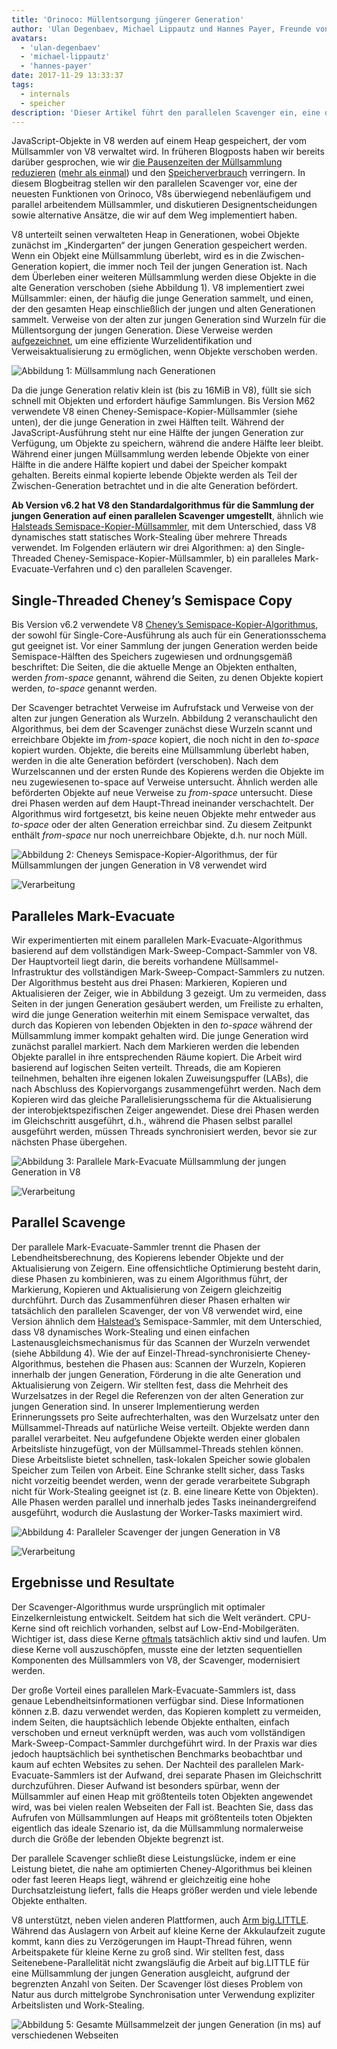 ```yaml
---
title: 'Orinoco: Müllentsorgung jüngerer Generation'
author: 'Ulan Degenbaev, Michael Lippautz und Hannes Payer, Freunde von [TSAN](https://github.com/google/sanitizers/wiki/ThreadSanitizerCppManual)'
avatars:
  - 'ulan-degenbaev'
  - 'michael-lippautz'
  - 'hannes-payer'
date: 2017-11-29 13:33:37
tags:
  - internals
  - speicher
description: 'Dieser Artikel führt den parallelen Scavenger ein, eine der neuesten Funktionen von Orinoco, V8s überwiegend nebenläufigem und parallel arbeitendem Müllsammler.'
---
```

JavaScript-Objekte in V8 werden auf einem Heap gespeichert, der vom Müllsammler von V8 verwaltet wird. In früheren Blogposts haben wir bereits darüber gesprochen, wie wir [die Pausenzeiten der Müllsammlung reduzieren](/blog/jank-busters) ([mehr als einmal](/blog/orinoco)) und den [Speicherverbrauch](/blog/optimizing-v8-memory) verringern. In diesem Blogbeitrag stellen wir den parallelen Scavenger vor, eine der neuesten Funktionen von Orinoco, V8s überwiegend nebenläufigem und parallel arbeitendem Müllsammler, und diskutieren Designentscheidungen sowie alternative Ansätze, die wir auf dem Weg implementiert haben.

<!--truncate-->
V8 unterteilt seinen verwalteten Heap in Generationen, wobei Objekte zunächst im „Kindergarten“ der jungen Generation gespeichert werden. Wenn ein Objekt eine Müllsammlung überlebt, wird es in die Zwischen-Generation kopiert, die immer noch Teil der jungen Generation ist. Nach dem Überleben einer weiteren Müllsammlung werden diese Objekte in die alte Generation verschoben (siehe Abbildung 1). V8 implementiert zwei Müllsammler: einen, der häufig die junge Generation sammelt, und einen, der den gesamten Heap einschließlich der jungen und alten Generationen sammelt. Verweise von der alten zur jungen Generation sind Wurzeln für die Müllentsorgung der jungen Generation. Diese Verweise werden [aufgezeichnet](/blog/orinoco), um eine effiziente Wurzelidentifikation und Verweisaktualisierung zu ermöglichen, wenn Objekte verschoben werden.

![Abbildung 1: Müllsammlung nach Generationen](/_img/orinoco-parallel-scavenger/generational-gc.png)

Da die junge Generation relativ klein ist (bis zu 16MiB in V8), füllt sie sich schnell mit Objekten und erfordert häufige Sammlungen. Bis Version M62 verwendete V8 einen Cheney-Semispace-Kopier-Müllsammler (siehe unten), der die junge Generation in zwei Hälften teilt. Während der JavaScript-Ausführung steht nur eine Hälfte der jungen Generation zur Verfügung, um Objekte zu speichern, während die andere Hälfte leer bleibt. Während einer jungen Müllsammlung werden lebende Objekte von einer Hälfte in die andere Hälfte kopiert und dabei der Speicher kompakt gehalten. Bereits einmal kopierte lebende Objekte werden als Teil der Zwischen-Generation betrachtet und in die alte Generation befördert.

**Ab Version v6.2 hat V8 den Standardalgorithmus für die Sammlung der jungen Generation auf einen parallelen Scavenger umgestellt**, ähnlich wie [Halsteads Semispace-Kopier-Müllsammler](https://dl.acm.org/citation.cfm?id=802017), mit dem Unterschied, dass V8 dynamisches statt statisches Work-Stealing über mehrere Threads verwendet. Im Folgenden erläutern wir drei Algorithmen: a) den Single-Threaded Cheney-Semispace-Kopier-Müllsammler, b) ein paralleles Mark-Evacuate-Verfahren und c) den parallelen Scavenger.

## Single-Threaded Cheney’s Semispace Copy

Bis Version v6.2 verwendete V8 [Cheney’s Semispace-Kopier-Algorithmus](https://dl.acm.org/citation.cfm?doid=362790.362798), der sowohl für Single-Core-Ausführung als auch für ein Generationsschema gut geeignet ist. Vor einer Sammlung der jungen Generation werden beide Semispace-Hälften des Speichers zugewiesen und ordnungsgemäß beschriftet: Die Seiten, die die aktuelle Menge an Objekten enthalten, werden _from-space_ genannt, während die Seiten, zu denen Objekte kopiert werden, _to-space_ genannt werden.

Der Scavenger betrachtet Verweise im Aufrufstack und Verweise von der alten zur jungen Generation als Wurzeln. Abbildung 2 veranschaulicht den Algorithmus, bei dem der Scavenger zunächst diese Wurzeln scannt und erreichbare Objekte im _from-space_ kopiert, die noch nicht in den _to-space_ kopiert wurden. Objekte, die bereits eine Müllsammlung überlebt haben, werden in die alte Generation befördert (verschoben). Nach dem Wurzelscannen und der ersten Runde des Kopierens werden die Objekte im neu zugewiesenen to-space auf Verweise untersucht. Ähnlich werden alle beförderten Objekte auf neue Verweise zu _from-space_ untersucht. Diese drei Phasen werden auf dem Haupt-Thread ineinander verschachtelt. Der Algorithmus wird fortgesetzt, bis keine neuen Objekte mehr entweder aus _to-space_ oder der alten Generation erreichbar sind. Zu diesem Zeitpunkt enthält _from-space_ nur noch unerreichbare Objekte, d.h. nur noch Müll.

![Abbildung 2: Cheneys Semispace-Kopier-Algorithmus, der für Müllsammlungen der jungen Generation in V8 verwendet wird](/_img/orinoco-parallel-scavenger/cheneys-semispace-copy.png)

![Verarbeitung](/_img/orinoco-parallel-scavenger/cheneys-semispace-copy-processing.png)

## Paralleles Mark-Evacuate

Wir experimentierten mit einem parallelen Mark-Evacuate-Algorithmus basierend auf dem vollständigen Mark-Sweep-Compact-Sammler von V8. Der Hauptvorteil liegt darin, die bereits vorhandene Müllsammel-Infrastruktur des vollständigen Mark-Sweep-Compact-Sammlers zu nutzen. Der Algorithmus besteht aus drei Phasen: Markieren, Kopieren und Aktualisieren der Zeiger, wie in Abbildung 3 gezeigt. Um zu vermeiden, dass Seiten in der jungen Generation gesäubert werden, um Freiliste zu erhalten, wird die junge Generation weiterhin mit einem Semispace verwaltet, das durch das Kopieren von lebenden Objekten in den _to-space_ während der Müllsammlung immer kompakt gehalten wird. Die junge Generation wird zunächst parallel markiert. Nach dem Markieren werden die lebenden Objekte parallel in ihre entsprechenden Räume kopiert. Die Arbeit wird basierend auf logischen Seiten verteilt. Threads, die am Kopieren teilnehmen, behalten ihre eigenen lokalen Zuweisungspuffer (LABs), die nach Abschluss des Kopiervorgangs zusammengeführt werden. Nach dem Kopieren wird das gleiche Parallelisierungsschema für die Aktualisierung der interobjektspezifischen Zeiger angewendet. Diese drei Phasen werden im Gleichschritt ausgeführt, d.h., während die Phasen selbst parallel ausgeführt werden, müssen Threads synchronisiert werden, bevor sie zur nächsten Phase übergehen.

![Abbildung 3: Parallele Mark-Evacuate Müllsammlung der jungen Generation in V8](/_img/orinoco-parallel-scavenger/parallel-mark-evacuate.png)

![Verarbeitung](/_img/orinoco-parallel-scavenger/parallel-mark-evacuate-processing.png)

## Parallel Scavenge

Der parallele Mark-Evacuate-Sammler trennt die Phasen der Lebendheitsberechnung, des Kopierens lebender Objekte und der Aktualisierung von Zeigern. Eine offensichtliche Optimierung besteht darin, diese Phasen zu kombinieren, was zu einem Algorithmus führt, der Markierung, Kopieren und Aktualisierung von Zeigern gleichzeitig durchführt. Durch das Zusammenführen dieser Phasen erhalten wir tatsächlich den parallelen Scavenger, der von V8 verwendet wird, eine Version ähnlich dem [Halstead’s](https://dl.acm.org/citation.cfm?id=802017) Semispace-Sammler, mit dem Unterschied, dass V8 dynamisches Work-Stealing und einen einfachen Lastenausgleichsmechanismus für das Scannen der Wurzeln verwendet (siehe Abbildung 4). Wie der auf Einzel-Thread-synchronisierte Cheney-Algorithmus, bestehen die Phasen aus: Scannen der Wurzeln, Kopieren innerhalb der jungen Generation, Förderung in die alte Generation und Aktualisierung von Zeigern. Wir stellten fest, dass die Mehrheit des Wurzelsatzes in der Regel die Referenzen von der alten Generation zur jungen Generation sind. In unserer Implementierung werden Erinnerungssets pro Seite aufrechterhalten, was den Wurzelsatz unter den Müllsammel-Threads auf natürliche Weise verteilt. Objekte werden dann parallel verarbeitet. Neu aufgefundene Objekte werden einer globalen Arbeitsliste hinzugefügt, von der Müllsammel-Threads stehlen können. Diese Arbeitsliste bietet schnellen, task-lokalen Speicher sowie globalen Speicher zum Teilen von Arbeit. Eine Schranke stellt sicher, dass Tasks nicht vorzeitig beendet werden, wenn der gerade verarbeitete Subgraph nicht für Work-Stealing geeignet ist (z. B. eine lineare Kette von Objekten). Alle Phasen werden parallel und innerhalb jedes Tasks ineinandergreifend ausgeführt, wodurch die Auslastung der Worker-Tasks maximiert wird.

![Abbildung 4: Paralleler Scavenger der jungen Generation in V8](/_img/orinoco-parallel-scavenger/parallel-scavenge.png)

![Verarbeitung](/_img/orinoco-parallel-scavenger/parallel-scavenge-processing.png)

## Ergebnisse und Resultate

Der Scavenger-Algorithmus wurde ursprünglich mit optimaler Einzelkernleistung entwickelt. Seitdem hat sich die Welt verändert. CPU-Kerne sind oft reichlich vorhanden, selbst auf Low-End-Mobilgeräten. Wichtiger ist, dass diese Kerne [oftmals](https://dl.acm.org/citation.cfm?id=2968469) tatsächlich aktiv sind und laufen. Um diese Kerne voll auszuschöpfen, musste eine der letzten sequentiellen Komponenten des Müllsammlers von V8, der Scavenger, modernisiert werden.

Der große Vorteil eines parallelen Mark-Evacuate-Sammlers ist, dass genaue Lebendheitsinformationen verfügbar sind. Diese Informationen können z.B. dazu verwendet werden, das Kopieren komplett zu vermeiden, indem Seiten, die hauptsächlich lebende Objekte enthalten, einfach verschoben und erneut verknüpft werden, was auch vom vollständigen Mark-Sweep-Compact-Sammler durchgeführt wird. In der Praxis war dies jedoch hauptsächlich bei synthetischen Benchmarks beobachtbar und kaum auf echten Websites zu sehen. Der Nachteil des parallelen Mark-Evacuate-Sammlers ist der Aufwand, drei separate Phasen im Gleichschritt durchzuführen. Dieser Aufwand ist besonders spürbar, wenn der Müllsammler auf einen Heap mit größtenteils toten Objekten angewendet wird, was bei vielen realen Webseiten der Fall ist. Beachten Sie, dass das Aufrufen von Müllsammlungen auf Heaps mit größtenteils toten Objekten eigentlich das ideale Szenario ist, da die Müllsammlung normalerweise durch die Größe der lebenden Objekte begrenzt ist.

Der parallele Scavenger schließt diese Leistungslücke, indem er eine Leistung bietet, die nahe am optimierten Cheney-Algorithmus bei kleinen oder fast leeren Heaps liegt, während er gleichzeitig eine hohe Durchsatzleistung liefert, falls die Heaps größer werden und viele lebende Objekte enthalten.

V8 unterstützt, neben vielen anderen Plattformen, auch [Arm big.LITTLE](https://developer.arm.com/technologies/big-little). Während das Auslagern von Arbeit auf kleine Kerne der Akkulaufzeit zugute kommt, kann dies zu Verzögerungen im Haupt-Thread führen, wenn Arbeitspakete für kleine Kerne zu groß sind. Wir stellten fest, dass Seitenebene-Parallelität nicht zwangsläufig die Arbeit auf big.LITTLE für eine Müllsammlung der jungen Generation ausgleicht, aufgrund der begrenzten Anzahl von Seiten. Der Scavenger löst dieses Problem von Natur aus durch mittelgrobe Synchronisation unter Verwendung expliziter Arbeitslisten und Work-Stealing.

![Abbildung 5: Gesamte Müllsammelzeit der jungen Generation (in ms) auf verschiedenen Webseiten](/_img/orinoco-parallel-scavenger/results.png)
